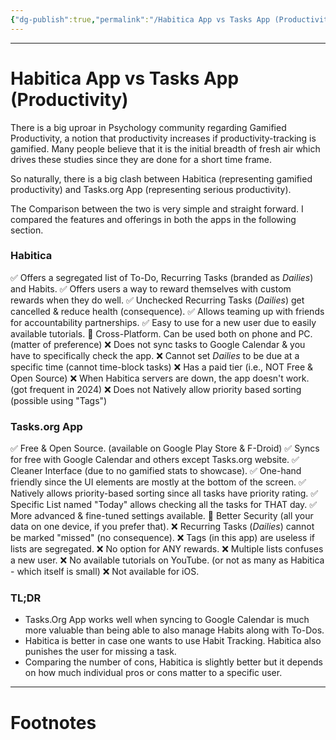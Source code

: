 ```yaml
---
{"dg-publish":true,"permalink":"/Habitica App vs Tasks App (Productivity)/","tags":["Psychology","Productivity"]}
---
```



---
# Habitica App vs Tasks App (Productivity)
There is a big uproar in Psychology community regarding Gamified Productivity, a notion that productivity increases if productivity-tracking is gamified. Many people believe that it is the initial breadth of fresh air which drives these studies since they are done for a short time frame.

So naturally, there is a big clash between Habitica (representing gamified productivity) and Tasks.org App (representing serious productivity).

The Comparison between the two is very simple and straight forward. I compared the features and offerings in both the apps in the following section.

### Habitica
✅ Offers a segregated list of To-Do, Recurring Tasks (branded as *Dailies*) and Habits.
✅ Offers users a way to reward themselves with custom rewards when they do well.
✅ Unchecked Recurring Tasks (*Dailies*) get cancelled & reduce health (consequence).
✅ Allows teaming up with friends for accountability partnerships.
✅ Easy to use for a new user due to easily available tutorials.
🟰 Cross-Platform. Can be used both on phone and PC. (matter of preference)
❌ Does not sync tasks to Google Calendar & you have to specifically check the app.
❌ Cannot set *Dailies* to be due at a specific time (cannot time-block tasks)
❌ Has a paid tier (i.e., NOT Free & Open Source)
❌ When Habitica servers are down, the app doesn't work. (got frequent in 2024)
❌ Does not Natively allow priority based sorting (possible using "Tags")

### Tasks.org App
✅ Free & Open Source. (available on Google Play Store & F-Droid)
✅ Syncs for free with Google Calendar and others except Tasks.org website.
✅ Cleaner Interface (due to no gamified stats to showcase).
✅ One-hand friendly since the UI elements are mostly at the bottom of the screen.
✅ Natively allows priority-based sorting since all tasks have priority rating.
✅ Specific List named "Today" allows checking all the tasks for THAT day.
✅ More advanced & fine-tuned settings available.
🟰 Better Security (all your data on one device, if you prefer that).
❌ Recurring Tasks (*Dailies*) cannot be marked "missed" (no consequence).
❌ Tags (in this app) are useless if lists are segregated.
❌ No option for ANY rewards.
❌ Multiple lists confuses a new user.
❌ No available tutorials on YouTube. (or not as many as Habitica - which itself is small)
❌ Not available for iOS.

### TL;DR
- Tasks.Org App works well when syncing to Google Calendar is much more valuable than being able to also manage Habits along with To-Dos.
- Habitica is better in case one wants to use Habit Tracking. Habitica also punishes the user for missing a task.
- Comparing the number of cons, Habitica is slightly better but it depends on how much individual pros or cons matter to a specific user.

---
# Footnotes